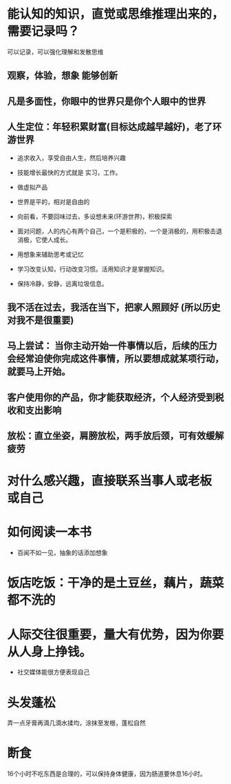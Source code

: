 
# 能认知的知识，直觉或思维推理出来的，需要记录吗？

可以记录，可以强化理解和发散思维

## 观察，体验，想象 能够创新

## 凡是多面性，你眼中的世界只是你个人眼中的世界


## 人生定位：年轻积累财富(目标达成越早越好)，老了环游世界 

- 追求收入，享受自由人生，然后培养兴趣
- 技能增长最快的方式就是 实习，工作。
- 做虚拟产品
- 世界是平的，相对是自由的
- 向前看，不要回味过去，多设想未来(环游世界)，积极探索

- 面对问题，人的内心有两个自己，一个是积极的，一个是消极的，用积极击退消极，它使人成长。
- 用想象来辅助思考或记忆
- 学习改变认知，行动改变习惯。活用知识才是掌握知识。
- 保持冷静，安静，远离垃圾信息。


## 我不活在过去，我活在当下，把家人照顾好 (所以历史对我不是很重要)


## 马上尝试： 当你主动开始一件事情以后，后续的压力会经常迫使你完成这件事情，所以要想成就某项行动，就要马上开始。




## 客户使用你的产品，你才能获取经济，个人经济受到税收和支出影响
## 放松：直立坐姿，肩膀放松，两手放后颈，可有效缓解疲劳

# 对什么感兴趣，直接联系当事人或老板 或自己

# 如何阅读一本书

- 百闻不如一见，抽象的话添加想象


# 饭店吃饭：干净的是土豆丝，藕片，蔬菜都不洗的

# 人际交往很重要，量大有优势，因为你要从人身上挣钱。

- 社交媒体能很方便表现自己

# 头发蓬松 

弄一点牙膏再滴几滴水揉均，涂抹至发根，蓬松自然

# 断食

16个小时不吃东西是合理的，可以保持身体健康，因为肠道要休息16小时。